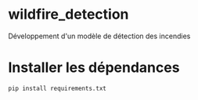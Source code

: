 # wildfire_detection
Développement d'un modèle de détection des incendies

# Installer les dépendances 
```python
pip install requirements.txt


